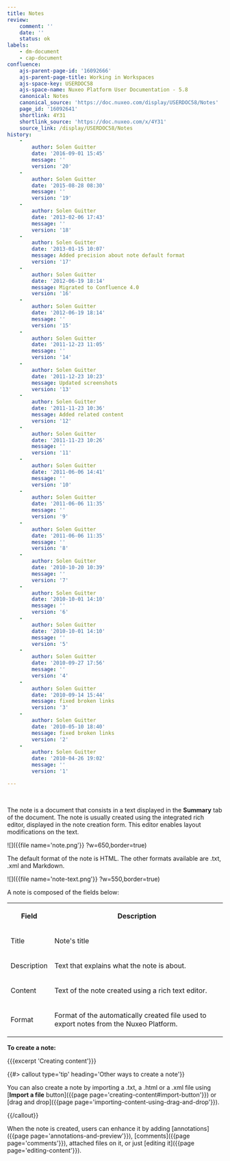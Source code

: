 ```yaml
---
title: Notes
review:
    comment: ''
    date: ''
    status: ok
labels:
    - dm-document
    - cap-document
confluence:
    ajs-parent-page-id: '16092666'
    ajs-parent-page-title: Working in Workspaces
    ajs-space-key: USERDOC58
    ajs-space-name: Nuxeo Platform User Documentation - 5.8
    canonical: Notes
    canonical_source: 'https://doc.nuxeo.com/display/USERDOC58/Notes'
    page_id: '16092641'
    shortlink: 4Y31
    shortlink_source: 'https://doc.nuxeo.com/x/4Y31'
    source_link: /display/USERDOC58/Notes
history:
    - 
        author: Solen Guitter
        date: '2016-09-01 15:45'
        message: ''
        version: '20'
    - 
        author: Solen Guitter
        date: '2015-08-28 08:30'
        message: ''
        version: '19'
    - 
        author: Solen Guitter
        date: '2013-02-06 17:43'
        message: ''
        version: '18'
    - 
        author: Solen Guitter
        date: '2013-01-15 10:07'
        message: Added precision about note default format
        version: '17'
    - 
        author: Solen Guitter
        date: '2012-06-19 18:14'
        message: Migrated to Confluence 4.0
        version: '16'
    - 
        author: Solen Guitter
        date: '2012-06-19 18:14'
        message: ''
        version: '15'
    - 
        author: Solen Guitter
        date: '2011-12-23 11:05'
        message: ''
        version: '14'
    - 
        author: Solen Guitter
        date: '2011-12-23 10:23'
        message: Updated screenshots
        version: '13'
    - 
        author: Solen Guitter
        date: '2011-11-23 10:36'
        message: Added related content
        version: '12'
    - 
        author: Solen Guitter
        date: '2011-11-23 10:26'
        message: ''
        version: '11'
    - 
        author: Solen Guitter
        date: '2011-06-06 14:41'
        message: ''
        version: '10'
    - 
        author: Solen Guitter
        date: '2011-06-06 11:35'
        message: ''
        version: '9'
    - 
        author: Solen Guitter
        date: '2011-06-06 11:35'
        message: ''
        version: '8'
    - 
        author: Solen Guitter
        date: '2010-10-20 10:39'
        message: ''
        version: '7'
    - 
        author: Solen Guitter
        date: '2010-10-01 14:10'
        message: ''
        version: '6'
    - 
        author: Solen Guitter
        date: '2010-10-01 14:10'
        message: ''
        version: '5'
    - 
        author: Solen Guitter
        date: '2010-09-27 17:56'
        message: ''
        version: '4'
    - 
        author: Solen Guitter
        date: '2010-09-14 15:44'
        message: fixed broken links
        version: '3'
    - 
        author: Solen Guitter
        date: '2010-05-10 18:40'
        message: fixed broken links
        version: '2'
    - 
        author: Solen Guitter
        date: '2010-04-26 19:02'
        message: ''
        version: '1'

---
```

&nbsp;

The note is a document that consists in a text displayed in the **Summary** tab of the document. The note is usually created using the integrated rich editor, displayed in the note creation form. This editor enables layout modifications on the text.

![]({{file name='note.png'}} ?w=650,border=true)

The default format of the note is HTML. The other formats available are .txt, .xml and Markdown.

![]({{file name='note-text.png'}} ?w=550,border=true)

A note is composed of the fields below:

<table><tbody><tr><th colspan="1">

Field

</th><th colspan="1">

Description

</th></tr><tr><td colspan="1">

Title

</td><td colspan="1">

Note's title

</td></tr><tr><td colspan="1">

Description

</td><td colspan="1">

Text that explains what the note is about.

</td></tr><tr><td colspan="1">

Content

</td><td colspan="1">

Text of the note created using a rich text editor.

</td></tr><tr><td colspan="1">

Format

</td><td colspan="1">

Format of the automatically created file used to export notes from the Nuxeo Platform.

</td></tr></tbody></table>

**To create a note:**

{{{excerpt 'Creating content'}}}

{{#> callout type='tip' heading='Other ways to create a note'}}

You can also create a note by importing a .txt, a .html or a .xml file using [**Import a file** button]({{page page='creating-content#import-button'}}) or [drag and drop]({{page page='importing-content-using-drag-and-drop'}}).

{{/callout}}

When the note is created, users can enhance it by adding [annotations]({{page page='annotations-and-preview'}}), [comments]({{page page='comments'}}), attached files on it, or just [editing it]({{page page='editing-content'}}).

&nbsp;
